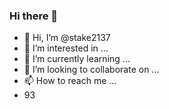 ### Hi there 👋
- 👋 Hi, I’m @stake2137
- 👀 I’m interested in ...
- 🌱 I’m currently learning ...
- 💞️ I’m looking to collaborate on ...
- 📫 How to reach me ...
- 93
<!--
**Themanhdh/themanhdh** is a ✨ _special_ ✨ repository because its `README.md` (this file) appears on your GitHub profile.


